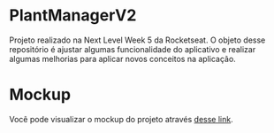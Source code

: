 # PlantManagerV2
Projeto realizado na Next Level Week 5 da Rocketseat. O objeto desse repositório é ajustar algumas funcionalidade do aplicativo e realizar algumas melhorias para aplicar novos conceitos na aplicação.

# Mockup
Você pode visualizar o mockup do projeto através [desse link](https://www.figma.com/file/IhQRtrOZdu3TrvkPYREzOy/PlantManager/duplicate).
